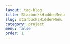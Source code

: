 ```yaml
---
layout: tag-blog
title: StarbucksHiddenMenu
slug: starbucksHiddenMenu
category: project
menu: false
order: 1
---
```

